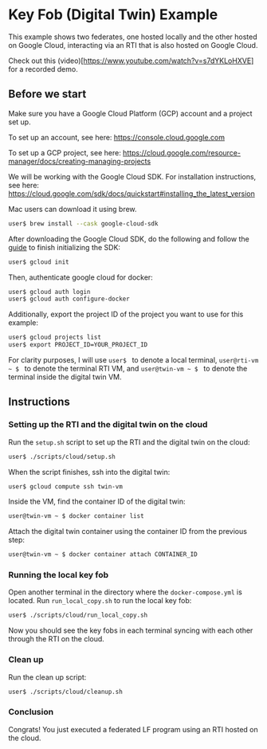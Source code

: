 # Key Fob (Digital Twin) Example

This example shows two federates, one hosted locally and the other hosted on Google Cloud, interacting via an RTI that is also hosted on Google Cloud.

Check out this (video)[https://www.youtube.com/watch?v=s7dYKLoHXVE] for a recorded demo. 

## Before we start

Make sure you have a Google Cloud Platform (GCP) account and a project set up. 

To set up an account, see here:
https://console.cloud.google.com

To set up a GCP project, see here:
https://cloud.google.com/resource-manager/docs/creating-managing-projects

We will be working with the Google Cloud SDK. For installation instructions, see here:
https://cloud.google.com/sdk/docs/quickstart#installing_the_latest_version


Mac users can download it using brew.
```bash
user$ brew install --cask google-cloud-sdk
```

After downloading the Google Cloud SDK, do the following and follow the [guide](
https://cloud.google.com/sdk/docs/quickstart) to finish initializing the SDK:

```bash
user$ gcloud init
```


Then, authenticate google cloud for docker:
```bash
user$ gcloud auth login
user$ gcloud auth configure-docker
```

Additionally, export the project ID of the project you want to use for this example:
```bash
user$ gcloud projects list
user$ export PROJECT_ID=YOUR_PROJECT_ID
```

For clarity purposes, I will use `user$ ` to denote a local terminal, `user@rti-vm ~ $ ` to denote the terminal RTI VM, and `user@twin-vm ~ $ ` to denote the terminal inside the digital twin VM. 


## Instructions

### Setting up the RTI and the digital twin on the cloud

Run the `setup.sh` script to set up the RTI and the digital twin on the cloud:
```bash
user$ ./scripts/cloud/setup.sh
```

When the script finishes, ssh into the digital twin:
```bash
user$ gcloud compute ssh twin-vm
```

Inside the VM, find the container ID of the digital twin:
```bash
user@twin-vm ~ $ docker container list
```

Attach the digital twin container using the container ID from the previous step:
```bash
user@twin-vm ~ $ docker container attach CONTAINER_ID
```

### Running the local key fob

Open another terminal in the directory where the `docker-compose.yml` is located. Run `run_local_copy.sh` to run the local key fob:
```bash
user$ ./scripts/cloud/run_local_copy.sh
```

Now you should see the key fobs in each terminal syncing with each other through the RTI on the cloud.

### Clean up

Run the clean up script:
```bash
user$ ./scripts/cloud/cleanup.sh
```

### Conclusion

Congrats! You just executed a federated LF program using an RTI hosted on the cloud.
